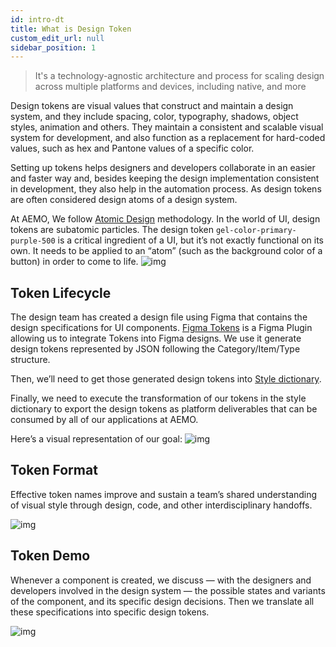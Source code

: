 ```yaml
---
id: intro-dt
title: What is Design Token
custom_edit_url: null
sidebar_position: 1
---
```


> It's a technology-agnostic architecture and process for scaling design across multiple platforms and devices, including native, and more

Design tokens are visual values that construct and maintain a design system, and they include spacing, color, typography, shadows, object styles, animation and others. They maintain a consistent and scalable visual system for development, and also function as a replacement for hard-coded values, such as hex and Pantone values of a specific color. 

Setting up tokens helps designers and developers collaborate in an easier and faster way and, besides keeping the design implementation consistent in development, they also help in the automation process. As design tokens are often considered design atoms of a design system.

At AEMO, We follow [Atomic Design](https://atomicdesign.bradfrost.com/) methodology. In the world of UI, design tokens are subatomic particles. The design token `gel-color-primary-purple-500` is a critical ingredient of a UI, but it’s not exactly functional on its own. It needs to be applied to an “atom” (such as the background color of a button) in order to come to life.
![img](/img/atomic-design.svg) 

## Token Lifecycle
The design team has created a design file using Figma that contains the design specifications for UI components. [Figma Tokens](https://docs.tokens.studio/) is a Figma Plugin allowing us to integrate Tokens into Figma designs. We use it generate design tokens represented by JSON following the Category/Item/Type structure.

Then, we’ll need to get those generated design tokens into [Style dictionary](https://amzn.github.io/style-dictionary/#/).

Finally, we need to execute the transformation of our tokens in the style dictionary to export the design tokens as platform deliverables that can be consumed by all of our applications at AEMO.

Here’s a visual representation of our goal:
![img](/img/token-generation.png) 

## Token Format
Effective token names improve and sustain a team’s shared understanding of visual style through design, code, and other interdisciplinary handoffs. 

![img](/img/token-format.svg) 

## Token Demo
Whenever a component is created, we discuss — with the designers and developers involved in the design system — the possible states and variants of the component, and its specific design decisions. Then we translate all these specifications into specific design tokens.

![img](/img/token-demo.svg) 

